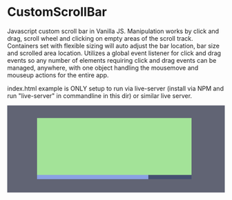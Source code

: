 # CustomScrollBar
Javascript custom scroll bar in Vanilla JS. Manipulation works by click and drag, scroll wheel and clicking on empty areas of the scroll track. Containers set with flexible sizing will auto adjust the bar location, bar size and scrolled area location. Utilizes a global event listener for click and drag events so any number of elements requiring click and drag events can be managed, anywhere, with one object handling the mousemove and mouseup actions for the entire app.

index.html example is ONLY setup to run via live-server (install via NPM and run "live-server" in commandline in this dir) or similar live server. 

<p align="center">
  <img src="https://github.com/McZazz/CustomScrollBar/blob/main/github_readme_img_01.png"></img>
</p>
